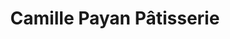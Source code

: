 ---
title: "Camille Payan Pâtisserie"
url: /chateauneuf-le-rouge/camille-payan-patisserie/
shop: pâtisserie
---